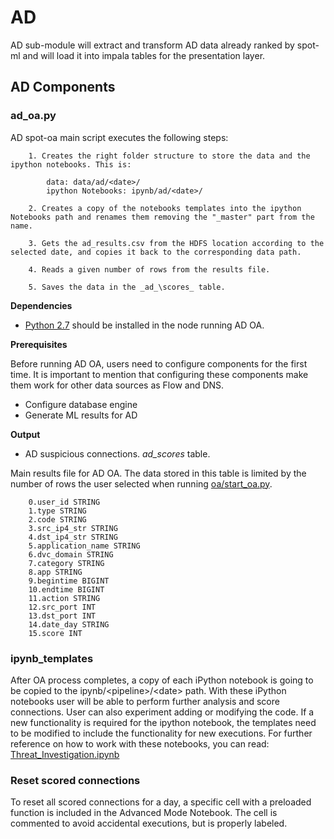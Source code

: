 # AD

AD sub-module will extract and transform AD data already ranked by spot-ml and will load it into impala tables for the presentation layer.

## AD Components

### ad_oa.py

AD spot-oa main script executes the following steps:

		1. Creates the right folder structure to store the data and the ipython notebooks. This is: 
		
			data: data/ad/<date>/
			ipython Notebooks: ipynb/ad/<date>/
		
		2. Creates a copy of the notebooks templates into the ipython Notebooks path and renames them removing the "_master" part from the name.
		
		3. Gets the ad_results.csv from the HDFS location according to the selected date, and copies it back to the corresponding data path.
		 
		4. Reads a given number of rows from the results file.
		
		5. Saves the data in the _ad_\scores_ table. 
		
**Dependencies**

- [Python 2.7](https://www.python.org/download/releases/2.7/) should be installed in the node running AD OA. 

**Prerequisites**

Before running AD OA, users need to configure components for the first time. It is important to mention that configuring these components make them work for other data sources as Flow and DNS.  

- Configure database engine
- Generate ML results for AD

**Output**

- AD suspicious connections. _ad\_scores_ table.

Main results file for AD OA. The data stored in this table is limited by the number of rows the user selected when running [oa/start_oa.py](/spot-oa/oa/INSTALL.md#usage).
 
        0.user_id STRING
        1.type STRING
        2.code STRING
        3.src_ip4_str STRING
        4.dst_ip4_str STRING
        5.application_name STRING
        6.dvc_domain STRING
        7.category STRING
        8.app STRING
        9.begintime BIGINT
        10.endtime BIGINT
        11.action STRING
        12.src_port INT
        13.dst_port INT
        14.date_day STRING
        15.score INT

### ipynb_templates
After OA process completes, a copy of each iPython notebook is going to be copied to the ipynb/\<pipeline>/\<date> path. 
With these iPython notebooks user will be able to perform further analysis and score connections. User can also
experiment adding or modifying the code. 
If a new functionality is required for the ipython notebook, the templates need to be modified to include the functionality for new executions.
For further reference on how to work with these notebooks, you can read:   
[Threat_Investigation.ipynb](/spot-oa/oa/ad/ipynb_templates/ThreatInvestigation.md)


### Reset scored connections
To reset all scored connections for a day, a specific cell with a preloaded function is included in the Advanced Mode Notebook. The cell is commented to avoid accidental executions, but is properly labeled.

